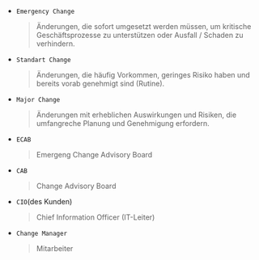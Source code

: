 - `Emergency Change` 
	>Änderungen, die sofort umgesetzt werden müssen, um kritische Geschäftsprozesse zu unterstützen oder Ausfall / Schaden zu verhindern.
- `Standart Change`
	>Änderungen, die häufig Vorkommen, geringes Risiko haben und bereits vorab genehmigt sind (Rutine).
- `Major Change`
	>Änderungen mit erheblichen Auswirkungen und Risiken, die umfangreche Planung und Genehmigung erfordern.
- `ECAB`
	>Emergeng Change Advisory Board
- `CAB`
	>Change Advisory Board
- `CIO`(des Kunden)
	>Chief Information Officer (IT-Leiter)
- `Change Manager`
	>Mitarbeiter